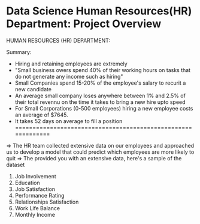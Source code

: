 # Data Science Human Resources(HR) Department: Project Overview

HUMAN RESOURCES (HR) DEPARTMENT:

Summary:

* Hiring and retaining employees are extremely
* "Small business owers spend 40% of their working hours on tasks that do not generate any income such as hiring"
* Small Companies spend 15-20% of the employee's salary to recurit a new candidate
* An average small company loses anywhere between 1% and 2.5% of their total revennu on the time it takes to bring a new hire upto speed
* For Small Corporations (0-500 employees) hiring a new employee costs an average of $7645.
* It takes 52 days on average to fill a position
=============================================================

=> The HR team collected extensive data on our employees and approached us to develop a model that could predict which employees are more likely to quit => The provided you with an extensive data, here's a sample of the dataset 
1. Job Involvement 
2. Education 
3. Job Satisfaction 
4. Performance Rating 
5. Relationships Satisfaction 
6. Work Life Balance 
7. Monthly Income
